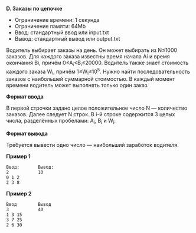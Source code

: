**D. Заказы по цепочке**

 - Ограничение времени:	1 секунда
 - Ограничение памяти:	64Mb
 - Ввод:	стандартный ввод или input.txt
 - Вывод:	стандартный вывод или output.txt
 
Водитель выбирает заказы на день. Он может выбирать из 
N≤1000 заказов. Для каждого заказа известны время начала 
Ai и время окончания Bi, причём 0≤A<sub>i</sub><B<sub>i</sub>≤20000. Водитель также знает стоимость каждого заказа W<sub>i</sub>, причём 1≤W<sub>i</sub>≤10<sup>5</sup>. Нужно найти последовательность заказов с наибольшей суммарной стоимостью. В каждый момент времени водитель может выполнять только один заказ.

**Формат ввода**

В первой строчки задано целое положительное число N — количество заказов. Далее следует N строк. В i-й строке содержится 3 целых числа, разделённых пробелами: A<sub>i</sub>, B<sub>i</sub> и W<sub>i</sub>.

**Формат вывода**

Требуется вывести одно число — наибольший заработок водителя.

**Пример 1**
```
Ввод:       Вывод:	
2           10
0 1 2 
2 3 8
```
**Пример 2**
```
Ввод	    Вывод
3           40
1 3 15
3 7 25
2 6 30
```
